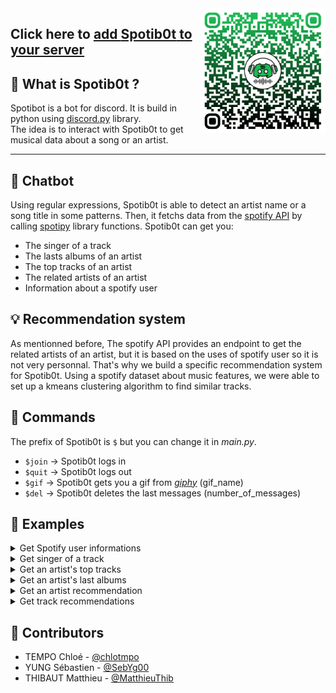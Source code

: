 <img src="https://github.com/MatthieuThib/Spotib0t/blob/main/Images/join.png" width="200" align="right"/>

## Click here to [add **Spotib0t** to your server](https://discord.com/api/oauth2/authorize?client_id=950439738106597467&permissions=8&scope=bot)

## :musical_note: What is **Spotib0t** ?
Spotibot is a bot for discord. It is build in python using [discord.py](https://github.com/Rapptz/discord.py) library. <br>
The idea is to interact with Spotib0t to get musical data about a song or an artist.

<hr>

## :speech_balloon: Chatbot
Using regular expressions, Spotib0t is able to detect an artist name or a song title in some patterns. Then, it fetchs data from the [spotify API](https://developer.spotify.com/documentation/web-api/) by calling [spotipy](https://spotipy.readthedocs.io/en/2.19.0) library functions.
Spotib0t can get you:
- The singer of a track
- The lasts albums of an artist
- The top tracks of an artist
- The related artists of an artist
- Information about a spotify user
## :bulb: Recommendation system

As mentionned before, The spotify API provides an endpoint to get the related artists of an artist, but it is based on the uses of spotify user so it is not very personnal.
That's why we build a specific recommendation system for Spotib0t.
Using a spotify dataset about music features, we were able to set up a kmeans clustering algorithm to find similar tracks.

## :mag_right: Commands
The prefix of Spotib0t is ```$``` but you can change it in *main.py*.
+ ```$join``` -> Spotib0t logs in
+ ```$quit``` -> Spotib0t logs out
+ ```$gif``` -> Spotib0t gets you a gif from [*giphy*](https://giphy.com) (gif_name)
+ ```$del``` -> Spotib0t deletes the last messages (number_of_messages)

## :pushpin: Examples

<details>
<summary>Get Spotify user informations</summary>
You can get the followers of a spotify user just by tiping the username. The user can be an artist as well as a regular spotify user.
<p align="left">
<img src="https://github.com/MatthieuThib/Spotib0t/blob/main/Examples/EminemInformation.png" width="600" />
</p>
<br>
</details>

<details>
<summary>Get singer of a track</summary>
You can get the singer of a track just by asking to Spotib0t:
<p align="left">
<img src="https://github.com/MatthieuThib/Spotib0t/blob/main/Examples/KidCudiSangCudiZone.png" width="600" />
</p>  
<br>
</details>

<details>
<summary>Get an artist's top tracks</summary>
You can get the current top tracks of an artist by asking to Spotib0t:
<p align="left">
<img src="https://github.com/MatthieuThib/Spotib0t/blob/main/Examples/KidCudiTopTrack.png" width="600" />
</p>  
<br>
</details>

<details>
<summary>Get an artist's last albums</summary>
Spotib0t can get you the last albums of an artist:
<p align="left">
<img src="https://github.com/MatthieuThib/Spotib0t/blob/main/Examples/DaftPunkAlbums.png" width="600" />
</p>  
<br>
</details>


<details>
<summary>Get an artist recommendation</summary>
Using the spotify API related artists endpoint, Spotib0t can get you similar artists:
<p align="left">
<img src="https://github.com/MatthieuThib/Spotib0t/blob/main/Examples/DrakeSimilarArtists.png" width="600" />
</p>  
<br>
</details>

<details>
<summary>Get track recommendations</summary>
With a kmeans clustering on a spotify dataset, Spotib0t can get you similar tracks:
<p align="left">
<img src="https://github.com/MatthieuThib/Spotib0t/blob/main/Examples/CudiZoneSimilarTracks.png" width="600" />
</p>  
<br>
</details>

## :clap: Contributors
+ TEMPO Chloé - [@chlotmpo](https://github.com/chlotmpo)
+ YUNG Sébastien - [@SebYg00](https://github.com/SebYg00)
+ THIBAUT Matthieu - [@MatthieuThib](https://github.com/MatthieuThib)
